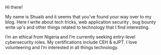 Hi there!

My name is Shuaib and it seems that you’ve found your way over to my blog. Here I write about tech tricks, web application security , bug bounty write up's and other things related to technology that I find interesting.

I’m an ethical from Nigeria and I’m currently seeking entry-level cybersecurity roles. My certifications include CEH & eJPT. I love volunteering and I’m interested in all things technology.

